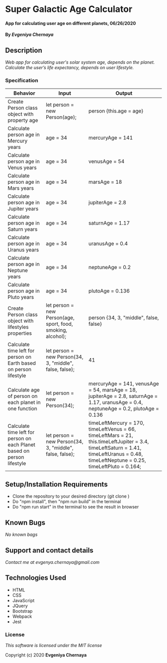 # Super Galactic Age Calculator

#### App for calculating user age on different planets, 06/26/2020

#### By _**Evgeniya Chernaya**_

## Description

_Web app for calculating user's solar system age, depends on the planet. Calculate the user’s life expectancy, depends on user lifestyle._

### Specification
| Behavior | Input | Output|
|----------|-------|-------|
| Create Person class object with property age | let person = new Person(age);  | person {this.age = age} |
| Calculate person age in Mercury years | age = 34 | mercuryAge = 141 |
| Calculate person age in Venus years | age = 34 | venusAge = 54 |
| Calculate person age in Mars years | age = 34 | marsAge = 18 |
| Calculate person age in Jupiter years | age = 34 | jupiterAge = 2.8 |
| Calculate person age in Saturn years | age = 34 | saturnAge = 1.17 |
| Calculate person age in Uranus years | age = 34 | uranusAge = 0.4 |
| Calculate person age in Neptune years | age = 34 | neptuneAge = 0.2 | 
| Calculate person age in Pluto years | age = 34 | plutoAge = 0.136 | 
| Create Person class object with lifestyles properties | let person = new Person(age, sport, food, smoking, alcohol);  | person {34, 3, "middle", false, false} |
| Calculate time left for person on Earth based on person lifestyle | let person = new Person(34, 3, "middle", false, false);  | 41 |
| Calculate age of person on each planet in one function | let person = new Person(34);  | mercuryAge = 141, venusAge = 54, marsAge = 18, jupiterAge = 2.8, saturnAge = 1.17, uranusAge = 0.4, neptuneAge = 0.2, plutoAge = 0.136 |
| Calculate time left for person on each Planet based on person lifestyle | let person = new Person(34, 3, "middle", false, false);  | timeLeftMercury = 170, timeLeftVenus = 66, timeLeftMars = 21, this.timeLeftJupiter = 3.4, timeLeftSaturn = 1.41, timeLeftUranus = 0.48, timeLeftNeptune = 0.25, timeLeftPluto = 0.164; |

## Setup/Installation Requirements

* Clone the repository to your desired directory (git clone )
* Do "npm install", then "npm run build" in the terminal
* Do "npm run start" in the terminal to see the result in browser


## Known Bugs

_No known bags_

## Support and contact details

_Contact me at evgenya.chernaya@gmail.com_

## Technologies Used

  * HTML
  * CSS
  * JavaScript
  * JQuery
  * Bootstrap
  * Webpack
  * Jest

### License

_This software is licensed under the MIT license_

Copyright (c) 2020 **Evgeniya Chernaya**